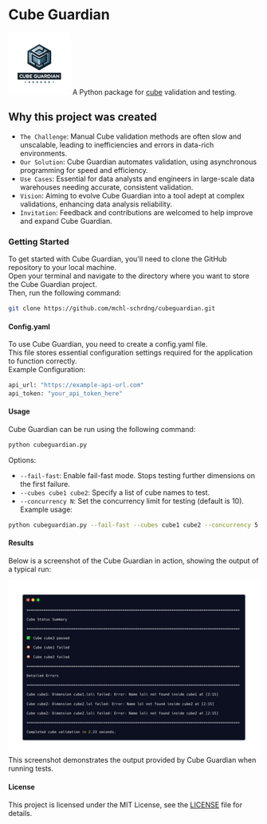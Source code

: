 # Cube Guardian
<img src="img/icon.png" alt="Cube Guardian Logo" width="125" height="125"> A Python package for [cube](https://cube.dev/) validation and testing.

## Why this project was created
- `The Challenge`: Manual Cube validation methods are often slow and unscalable, leading to inefficiencies and errors in data-rich environments.  
- `Our Solution`: Cube Guardian automates validation, using asynchronous programming for speed and efficiency.
- `Use Cases`: Essential for data analysts and engineers in large-scale data warehouses needing accurate, consistent validation.  
- `Vision`: Aiming to evolve Cube Guardian into a tool adept at complex validations, enhancing data analysis reliability.
- `Invitation`: Feedback and contributions are welcomed to help improve and expand Cube Guardian.

### Getting Started
To get started with Cube Guardian, you'll need to clone the GitHub repository to your local machine.  
Open your terminal and navigate to the directory where you want to store the Cube Guardian project.  
Then, run the following command:
```bash
git clone https://github.com/mchl-schrdng/cubeguardian.git
```

#### Config.yaml
To use Cube Guardian, you need to create a config.yaml file.  
This file stores essential configuration settings required for the application to function correctly.  
Example Configuration:
```bash
api_url: "https://example-api-url.com"
api_token: "your_api_token_here"
```

#### Usage
Cube Guardian can be run using the following command:
```bash
python cubeguardian.py
```

Options:
- `--fail-fast`: Enable fail-fast mode. Stops testing further dimensions on the first failure.
- `--cubes cube1 cube2`: Specify a list of cube names to test.
- `--concurrency N`: Set the concurrency limit for testing (default is 10).
Example usage:
```bash
python cubeguardian.py --fail-fast --cubes cube1 cube2 --concurrency 5
```

#### Results
Below is a screenshot of the Cube Guardian in action, showing the output of a typical run:

<img src="img/output.png" alt="Cube Guardian Results Screenshot" width="600">
This screenshot demonstrates the output provided by Cube Guardian when running tests.

#### License
This project is licensed under the MIT License, see the [LICENSE](https://github.com/mchl-schrdng/cubeguardian/blob/main/LICENSE.md) file for details.
